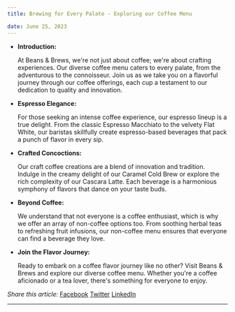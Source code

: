 ```yaml
---
title: Brewing for Every Palate - Exploring our Coffee Menu

date: June 25, 2023
---
```



- **Introduction:**

    At Beans & Brews, we're not just about coffee; we're about crafting experiences. Our diverse coffee menu caters to every palate, from the adventurous to the connoisseur. Join us as we take you on a flavorful journey through our coffee offerings, each cup a testament to our dedication to quality and innovation.

- **Espresso Elegance:**

    For those seeking an intense coffee experience, our espresso lineup is a true delight. From the classic Espresso Macchiato to the velvety Flat White, our baristas skillfully create espresso-based beverages that pack a punch of flavor in every sip.

- **Crafted Concoctions:**

    Our craft coffee creations are a blend of innovation and tradition. Indulge in the creamy delight of our Caramel Cold Brew or explore the rich complexity of our Cascara Latte. Each beverage is a harmonious symphony of flavors that dance on your taste buds.

- **Beyond Coffee:**

    We understand that not everyone is a coffee enthusiast, which is why we offer an array of non-coffee options too. From soothing herbal teas to refreshing fruit infusions, our non-coffee menu ensures that everyone can find a beverage they love.

- **Join the Flavor Journey:**

    Ready to embark on a coffee flavor journey like no other? Visit Beans & Brews and explore our diverse coffee menu. Whether you're a coffee aficionado or a tea lover, there's something for everyone to enjoy.

*Share this article:*
[Facebook](https://www.facebook.com/share?url=article-url)
[Twitter](https://twitter.com/share?url=article-url)
[LinkedIn](https://www.linkedin.com/shareArticle?url=article-url)

---

